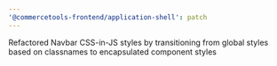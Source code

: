 ```yaml
---
'@commercetools-frontend/application-shell': patch
---
```


Refactored Navbar CSS-in-JS styles by transitioning from global styles based on classnames to encapsulated component styles
